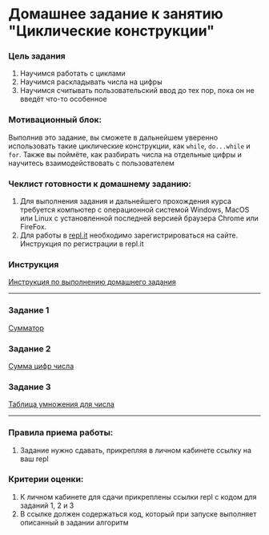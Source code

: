 # Домашнее задание к занятию "Циклические конструкции"

### Цель задания

1. Научимся работать с циклами
2. Научимся раскладывать числа на цифры
3. Научимся считывать пользовательский ввод до тех пор, пока он не введёт что-то особенное

### Мотивационный блок:

Выполнив это задание, вы сможете в дальнейшем уверенно использовать такие циклические конструкции, как `while`, `do...while` и `for`. Также вы поймёте, как разбирать числа на отдельные цифры и научитесь взаимодействовать с пользователем

### Чеклист готовности к домашнему заданию:

1. Для выполнения задания и дальнейшего прохождения курса требуется компьютер с операционной системой Windows, MacOS или Linux с установленной последней версией браузера Chrome или FireFox.
2. Для работы в [repl.it](https://repl.it/) необходимо зарегистрироваться на сайте. Инструкция по регистрации в repl.it

### Инструкция

[Инструкция по выполнению домашнего задания](https://github.com/netology-code/cpps-homeworks/blob/main/common/readme.md)

------

### Задание 1

[Сумматор](01)

### Задание 2

[Сумма цифр числа](02)

### Задание 3

[Таблица умножения для числа](03)

------

### Правила приема работы:

1. Задание нужно сдавать, прикрепляя в личном кабинете ссылку на ваш repl

### Критерии оценки:

1. К личном кабинете для сдачи прикреплены ссылки repl с кодом для заданий 1, 2 и 3
2. В ссылке должен содержаться код, который при запуске выполняет описанный в задании алгоритм
